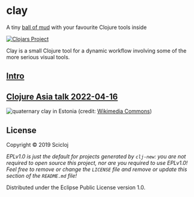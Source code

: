 # clay

A tiny [ball of mud](https://en.wikipedia.org/wiki/Big_ball_of_mud#In_relation_to_Lisp) with your favourite Clojure tools inside

[![Clojars Project](https://img.shields.io/clojars/v/org.scicloj/clay.svg)](https://clojars.org/org.scicloj/clay)

Clay is a small Clojure tool for a dynamic workflow involving some of the more serious visual tools.

## [Intro](https://scicloj.github.io/clay/#/notebooks/intro.clj)

## [Clojure Asia talk 2022-04-16](https://www.youtube.com/watch?v=gFNPtgAw36k)

![quaternary clay in Estonia](https://upload.wikimedia.org/wikipedia/commons/2/2c/Clay-ss-2005.jpg)
(credit: [Wikimedia Commons](https://commons.wikimedia.org/wiki/File:Clay-ss-2005.jpg))

## License

Copyright © 2019 Scicloj

_EPLv1.0 is just the default for projects generated by `clj-new`: you are not_
_required to open source this project, nor are you required to use EPLv1.0!_
_Feel free to remove or change the `LICENSE` file and remove or update this_
_section of the `README.md` file!_

Distributed under the Eclipse Public License version 1.0.
